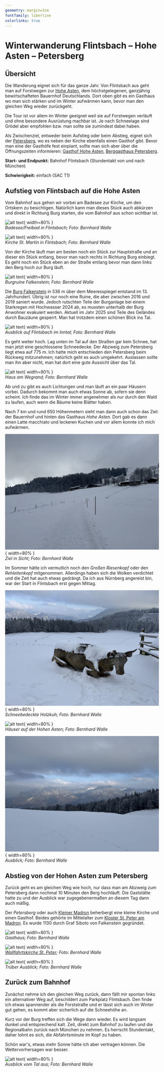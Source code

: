 ```yaml
---
geometry: margin=2cm
fontfamily: libertine
colorlinks: true
---
```


# Winterwanderung Flintsbach – Hohe Asten – Petersberg

## Übersicht

Die Wanderung eignet sich für das ganze Jahr. Von Flintsbach aus geht man auf Forstwegen zur [Hohe Asten](https://de.wikipedia.org/wiki/Hohe_Asten), dem höchstgelegenen, ganzjährig bewirtschafteten Bauernhof Deutschlands. Dort oben gibt es ein Gasthaus wo man sich stärken und im Winter aufwärmen kann, bevor man den gleichen Weg wieder zurückgeht.

Die Tour ist vor allem im Winter geeignet weil sie auf Forstwegen verläuft und ohne besondere Ausrüstung machbar ist. Je nach Schneelage sind Grödel aber empfohlen bzw. man sollte sie zumindest dabei haben.

Als Zwischenziel, entweder beim Aufstieg oder beim Abstieg, eignet sich der [Petersberg](https://de.wikipedia.org/wiki/Kleiner_Madron), wo es neben der Kirche ebenfalls einen Gasthof gibt. Bevor man eine der Gasthöfe fest einplant, sollte man sich aber über die Öffnungszeiten informieren: [Gasthof Hohe Asten](https://hoheasten.de), [Berggasthaus Petersberg](https://www.berggasthaus-petersberg.de).

**Start- und Endpunkt:** Bahnhof Flintsbach (Stundentakt von und nach München)

**Schwierigkeit:** einfach (SAC T1)

## Aufstieg von Flintsbach auf die Hohe Asten

Vom Bahnhof aus gehen wir vorbei am Badesee zur Kirche, um den Ortskern zu besichtigen. Natürlich kann man dieses Stück auch abkürzen und direkt in Richtung Burg starten, die vom Bahnhof aus schon sichtbar ist.

![alt text](<images/25-02-15 11-58-19 9127.jpg>){ width=80% } \
_Badesee/Freibad in Flintsbach; Foto: Bernhard Walle_

![alt text](<images/25-02-15 12-02-57 9129.jpg>){ width=80% } \
_Kirche St. Martin in Flintsbach; Foto: Bernhard Walle_

Von der Kirche läuft man am besten noch ein Stück zur Hauptstraße und an dieser ein Stück entlang, bevor man nach rechts in Richtung Burg einbiegt. Es geht noch ein Stück eben an der Straße entlang bevor man dann links den Berg hoch zur Burg läuft.

![alt text](<images/25-02-15 12-48-51 9137.jpg>){ width=80% } \
_Burgruine Falkenstein; Foto: Bernhard Walle_

Die [Burg Falkenstein](https://de.wikipedia.org/wiki/Burg_Unter-Falkenstein_(Flintsbach_am_Inn)) in 536 m über dem Meeresspiegel entstand im 13. Jahrhundert. Übrig ist nur noch eine Ruine, die aber zwischen 2016 und 2019 saniert wurde. Jedoch rutschten Teile der Burganlage bei einem Starkregen mit Hochwasser 2024 ab, es mussten unterhalb der Burg Anwohner evakuiert werden. Aktuell im Jahr 2025 sind Teile des Geländes durch Bauzäune gesperrt. Man hat trotzdem einen schönen Blick ins Tal.


![alt text](<images/25-02-15 12-50-49 9139.jpg>){ width=80% } \
_Ausblick auf Flintsbach im Inntal; Foto: Bernhard Walle_

Es geht weiter hoch. Lag unten im Tal auf den Straßen gar kein Schnee, hat man jetzt eine geschlossene Schneedecke. Der Abzweig zum Petersberg liegt etwa auf 775 m. Ich hatte mich entschieden den Petersberg beim Rückweg mitzunehmen; natürlich geht es auch umgekehrt. Auslassen sollte man ihn aber nicht, man hat dort eine gute Aussicht über das Tal.

![alt text](<images/25-02-15 13-56-26 9149.jpg>){ width=80% } \
_Haus am Wegrand; Foto: Bernhard Walle_

Ab und zu gibt es auch Lichtungen und man läuft an ein paar Häusern vorbei. Dadurch bekommt man auch etwas Sonne ab, sofern sie denn scheint. Ich finde das im Winter immer angenehmer als nur durch den Wald zu laufen, auch wenn die Bäume keine Blätter haben.

Nach 7 km und rund 650 Höhenmetern sieht man dann auch schon das Ziel: der Bauernhof und hinten das Gasthaus _Hohe Asten_. Dort gab es dann einen Latte macchiato und leckeren Kuchen und vor allem konnte ich mich aufwärmen. 

![alt text](<images/25-02-15 14-43-57 9160.jpg>){ width=80% } \
_Ziel in Sicht; Foto: Bernhard Walle_

Im Sommer hätte ich vermutlich noch den _Großen Riesenkopf_ oder den _Rehleitenkopf_ mitgenommen. Allerdings haben sich die Wolken verdichtet und die Zeit hat auch etwas gedrängt. Da ich aus Nürnberg angereist bin, war der Start in Flintsbach erst gegen Mittag.

![alt text](<images/25-02-15 15-30-25 9172.jpg>){ width=80% } \
_Schneebedeckte Holzkuh; Foto: Bernhard Walle_

![alt text](<images/25-02-15 15-30-32 9174.jpg>){ width=80% } \
_Häuser auf der Hohen Asten; Foto: Bernhard Walle_

![alt text](<images/25-02-15 15-32-29 9175.jpg>){ width=80% } \
_Ausblick; Foto: Bernhard Walle_

## Abstieg von der Hohen Asten zum Petersberg

Zurück geht es am gleichen Weg wie hoch, nur dass man am Abzweig zum Petersberg dann nochmal 10 Minuten den Berg hochläuft. Die Gaststätte hatte zu und der Ausblick war zugegebenermaßen an diesem Tag dann auch mäßig. 

Der _Petersberg_ oder auch [Kleiner Madron](https://de.wikipedia.org/wiki/Kleiner_Madron) beherbergt eine kleine Kirche und einen Gasthof. Beides gehörte im Mittelalter zum [Kloster St. Peter am Madron](https://de.wikipedia.org/wiki/Kloster_Sankt_Peter_am_Madron). Es wurde 1130 durch Graf Siboto von Falkenstein gegründet. 

![alt text](<images/25-02-15 16-28-15 9184.jpg>){ width=80% } \
_Gasthaus; Foto: Bernhard Walle_

![alt text](<images/25-02-15 16-28-40 9185.jpg>){ width=80% } \
_[Wallfahrtskirche St. Peter](https://www.flintsbach.de/flintsbach-erleben-und-entdecken/wallfahrtskirche-petersberg.html); Foto: Bernhard Walle_

![alt text](<images/25-02-15 16-27-07 9183.jpg>){ width=80% } \
_Trüber Ausblick; Foto: Bernhard Walle_

## Zurück zum Bahnhof

Zunächst nehme ich den gleichen Weg zurück, dann fällt mir spontan links ein alternativer Weg auf, beschildert zum Parkplatz Flintsbach. Den finde ich etwas spannender als die Forststraße und er lässt sich auch im Winter gut gehen, es kommt aber sicherlich auf die Schneehöhe an.

Kurz vor der Burg treffen sich die Wege dann wieder. Es wird langsam dunkel und entsprechend kalt. Zeit, direkt zum Bahnhof zu laufen und die Regionalbahn zurück nach München zu nehmen. Es herrscht Stundentakt, daher lohnt es sich, die Abfahrtsminute im Kopf zu haben.

Schön war's, etwas mehr Sonne hätte ich aber vertragen können. Die Wettervorhersagen war besser.

![alt text](<images/25-02-15 17-23-18 9194.jpg>){ width=80% } \
_Ausblick vom Tal aus; Foto: Bernhard Walle_

